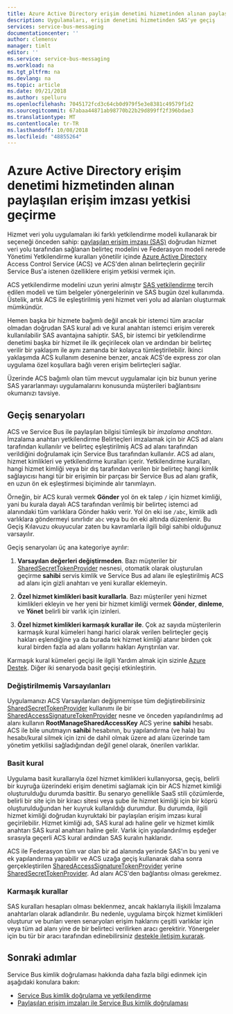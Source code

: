 ```yaml
---
title: Azure Active Directory erişim denetimi hizmetinden alınan paylaşılan erişim imzası yetkisi geçirme | Microsoft Docs
description: Uygulamaları, erişim denetimi hizmetinden SAS'ye geçiş
services: service-bus-messaging
documentationcenter: ''
author: clemensv
manager: timlt
editor: ''
ms.service: service-bus-messaging
ms.workload: na
ms.tgt_pltfrm: na
ms.devlang: na
ms.topic: article
ms.date: 09/21/2018
ms.author: spelluru
ms.openlocfilehash: 7045172fcd3c64cb0d979f5e3e8381c49579f1d2
ms.sourcegitcommit: 67abaa44871ab98770b22b29d899ff2f396bdae3
ms.translationtype: MT
ms.contentlocale: tr-TR
ms.lasthandoff: 10/08/2018
ms.locfileid: "48855264"
---
```

# <a name="migrate-from-azure-active-directory-access-control-service-to-shared-access-signature-authorization"></a>Azure Active Directory erişim denetimi hizmetinden alınan paylaşılan erişim imzası yetkisi geçirme

Hizmet veri yolu uygulamaları iki farklı yetkilendirme modeli kullanarak bir seçeneği önceden sahip: [paylaşılan erişim imzası (SAS)](service-bus-sas.md) doğrudan hizmet veri yolu tarafından sağlanan belirteç modelini ve Federasyon modeli nerede Yönetimi Yetkilendirme kuralları yönetilir içinde [Azure Active Directory](/azure/active-directory/) Access Control Service (ACS) ve ACS'den alınan belirteçlerin geçirilir Service Bus'a istenen özelliklere erişim yetkisi vermek için.

ACS yetkilendirme modelini uzun yerini almıştır [SAS yetkilendirme](service-bus-authentication-and-authorization.md) tercih edilen modeli ve tüm belgeler yönergelerinin ve SAS bugün özel kullanımda. Üstelik, artık ACS ile eşleştirilmiş yeni hizmet veri yolu ad alanları oluşturmak mümkündür.

Hemen başka bir hizmete bağımlı değil ancak bir istemci tüm aracılar olmadan doğrudan SAS kural adı ve kural anahtarı istemci erişim vererek kullanılabilir SAS avantajına sahiptir. SAS, bir istemci bir yetkilendirme denetimi başka bir hizmet ile ilk geçirilecek olan ve ardından bir belirteç verilir bir yaklaşım ile aynı zamanda bir kolayca tümleştirilebilir. İkinci yaklaşımda ACS kullanım desenine benzer, ancak ACS'de express zor olan uygulama özel koşullara bağlı veren erişim belirteçleri sağlar.

Üzerinde ACS bağımlı olan tüm mevcut uygulamalar için biz bunun yerine SAS yararlanmayı uygulamalarını konusunda müşterileri bağlantısını okumanızı tavsiye.

## <a name="migration-scenarios"></a>Geçiş senaryoları

ACS ve Service Bus ile paylaşılan bilgisi tümleşik bir *imzalama anahtarı*. İmzalama anahtarı yetkilendirme Belirteçleri imzalamak için bir ACS ad alanı tarafından kullanılır ve belirteç eşleştirilmiş ACS ad alanı tarafından verildiğini doğrulamak için Service Bus tarafından kullanılır. ACS ad alanı, hizmet kimlikleri ve yetkilendirme kuralları içerir. Yetkilendirme kuralları, hangi hizmet kimliği veya bir dış tarafından verilen bir belirteç hangi kimlik sağlayıcısı hangi tür bir erişimin bir parçası bir Service Bus ad alanı grafik, en uzun ön ek eşleştirmesi biçiminde alır tanımlayın.

Örneğin, bir ACS kuralı vermek **Gönder** yol ön ek talep `/` için hizmet kimliği, yani bu kurala dayalı ACS tarafından verilmiş bir belirteç istemci ad alanındaki tüm varlıklara Gönder hakkı verir. Yol ön eki ise `/abc`, kimlik adlı varlıklara göndermeyi sınırlıdır `abc` veya bu ön eki altında düzenlenir. Bu Geçiş Kılavuzu okuyucular zaten bu kavramlarla ilgili bilgi sahibi olduğunuz varsayılır.

Geçiş senaryoları üç ana kategoriye ayrılır:

1.  **Varsayılan değerleri değiştirmeden**. Bazı müşteriler bir [SharedSecretTokenProvider](/dotnet/api/microsoft.servicebus.sharedsecrettokenprovider) nesnesi, otomatik olarak oluşturulan geçirme **sahibi** servis kimlik ve Service Bus ad alanı ile eşleştirilmiş ACS ad alanı için gizli anahtarı ve yeni kurallar eklemeyin.

2.  **Özel hizmet kimlikleri basit kurallarla**. Bazı müşteriler yeni hizmet kimlikleri ekleyin ve her yeni bir hizmet kimliği vermek **Gönder**, **dinleme**, ve **Yönet** belirli bir varlık için izinleri.

3.  **Özel hizmet kimlikleri karmaşık kurallar ile**. Çok az sayıda müşterilerin karmaşık kural kümeleri hangi harici olarak verilen belirteçler geçiş hakları eşlendiğine ya da burada tek hizmet kimliği atanır birden çok kural birden fazla ad alanı yollarını hakları Ayrıştırılan var.

Karmaşık kural kümeleri geçişi ile ilgili Yardım almak için sizinle [Azure Destek](https://azure.microsoft.com/support/options/). Diğer iki senaryoda basit geçişi etkinleştirin.

### <a name="unchanged-defaults"></a>Değiştirilmemiş Varsayılanları

Uygulamanızı ACS Varsayılanları değişmemişse tüm değiştirebilirsiniz [SharedSecretTokenProvider](/dotnet/api/microsoft.servicebus.sharedsecrettokenprovider) kullanımı ile bir [SharedAccessSignatureTokenProvider](/dotnet/api/microsoft.servicebus.sharedaccesssignaturetokenprovider) nesne ve önceden yapılandırılmış ad alanı kullanın **RootManageSharedAccessKey** ACS yerine **sahibi** hesabı. ACS ile bile unutmayın **sahibi** hesabının, bu yapılandırma (ve hala) bu hesabı/kural silmek için izni de dahil olmak üzere ad alanı üzerinde tam yönetim yetkilisi sağladığından değil genel olarak, önerilen varlıklar.

### <a name="simple-rules"></a>Basit kural

Uygulama basit kurallarıyla özel hizmet kimlikleri kullanıyorsa, geçiş, belirli bir kuyruğa üzerindeki erişim denetimi sağlamak için bir ACS hizmet kimliği oluşturulduğu durumda basittir. Bu senaryo genellikle SaaS stili çözümlerde, belirli bir site için bir kiracı sitesi veya şube ile hizmet kimliği için bir köprü oluşturulduğundan her kuyruk kullanıldığı durumdur. Bu durumda, ilgili hizmet kimliği doğrudan kuyruktaki bir paylaşılan erişim imzası kural geçirilebilir. Hizmet kimliği adı, SAS kural adı haline gelir ve hizmet kimlik anahtarı SAS kural anahtarı haline gelir. Varlık için yapılandırılmış eşdeğer sırasıyla geçerli ACS kural ardından SAS kuralın haklarıdır.

ACS ile Federasyon tüm var olan bir ad alanında yerinde SAS'ın bu yeni ve ek yapılandırma yapabilir ve ACS uzağa geçiş kullanarak daha sonra gerçekleştirilen [SharedAccessSignatureTokenProvider](/dotnet/api/microsoft.servicebus.sharedaccesssignaturetokenprovider) yerine [SharedSecretTokenProvider](/dotnet/api/microsoft.servicebus.sharedsecrettokenprovider). Ad alanı ACS'den bağlantısı olması gerekmez.

### <a name="complex-rules"></a>Karmaşık kurallar

SAS kuralları hesapları olması beklenmez, ancak haklarıyla ilişkili İmzalama anahtarları olarak adlandırılır. Bu nedenle, uygulama birçok hizmet kimlikleri oluşturur ve bunları veren senaryoları erişim haklarını çeşitli varlıklar için veya tüm ad alanı yine de bir belirteci verilirken aracı gerektirir. Yönergeler için bu tür bir aracı tarafından edinebilirsiniz [destekle iletişim kurarak](https://azure.microsoft.com/support/options/).

## <a name="next-steps"></a>Sonraki adımlar

Service Bus kimlik doğrulaması hakkında daha fazla bilgi edinmek için aşağıdaki konulara bakın:

* [Service Bus kimlik doğrulama ve yetkilendirme](service-bus-authentication-and-authorization.md)
* [Paylaşılan erişim imzaları ile Service Bus kimlik doğrulaması](service-bus-sas.md)

